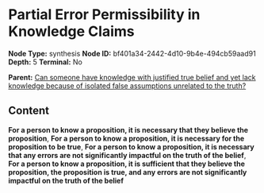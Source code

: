 # Partial Error Permissibility in Knowledge Claims

**Node Type:** synthesis
**Node ID:** bf401a34-2442-4d10-9b4e-494cb59aad91
**Depth:** 5
**Terminal:** No

**Parent:** [Can someone have knowledge with justified true belief and yet lack knowledge because of isolated false assumptions unrelated to the truth?](can-someone-have-knowledge-with-justified-true-belief-and-yet-lack-knowledge-because-of-isolated-false-assumptions-unrelated-to-the-truth-antithesis-75e388fc-f0fb-4f4f-bb33-35636be62e9f.md)

## Content

**For a person to know a proposition, it is necessary that they believe the proposition**, **For a person to know a proposition, it is necessary for the proposition to be true**, **For a person to know a proposition, it is necessary that any errors are not significantly impactful on the truth of the belief**, **For a person to know a proposition, it is sufficient that they believe the proposition, the proposition is true, and any errors are not significantly impactful on the truth of the belief**
